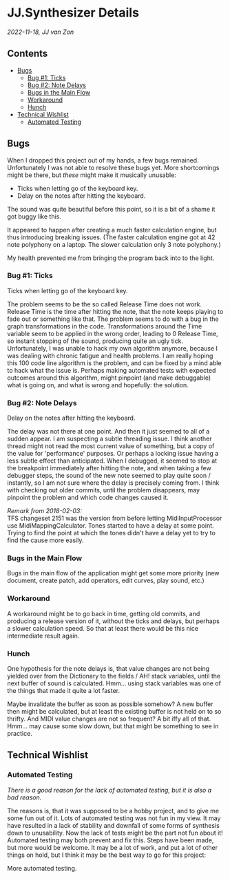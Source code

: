 JJ.Synthesizer Details
======================

*2022-11-18, JJ van Zon*

<h2>Contents</h2>

- [Bugs](#bugs)
    - [Bug #1: Ticks](#bug-1-ticks)
    - [Bug #2: Note Delays](#bug-2-note-delays)
    - [Bugs in the Main Flow](#bugs-in-the-main-flow)
    - [Workaround](#workaround)
    - [Hunch](#hunch)
- [Technical Wishlist](#technical-wishlist)
    - [Automated Testing](#automated-testing)

Bugs
----

When I dropped this project out of my hands, a few bugs remained. Unfortunately I was not able to resolve these bugs yet. More shortcomings might be there, but *these* might make it musically unusable:

- Ticks when letting go of the keyboard key.
- Delay on the notes after hitting the keyboard.

The sound was quite beautiful before this point, so it is a bit of a shame it got buggy like this.

It appeared to happen after creating a much faster calculation engine, but thus introducing breaking issues. (The faster calculation engine got at 42 note polyphony on a laptop. The slower calculation only 3 note polyphony.)

My health prevented me from bringing the program back into to the light.

### Bug #1: Ticks

Ticks when letting go of the keyboard key.

The problem seems to be the so called Release Time does not work. Release Time is the time after hitting the note, that the note keeps playing to fade out or something like that. The problem seems to do with a bug in the graph transformations in the code. Transformations around the Time variable seem to be applied in the wrong order, leading to 0 Release Time, so instant stopping of the sound, producing quite an ugly tick. Unfortunately, I was unable to hack my own algorithm anymore, because I was dealing with chronic fatigue and health problems. I am really hoping this 100 code line algorithm is the problem, and can be fixed by a mind able to hack what the issue is. Perhaps making automated tests with expected outcomes around this algorithm, might pinpoint (and make debuggable) what is going on, and what is wrong and hopefully: the solution.

### Bug #2: Note Delays

Delay on the notes after hitting the keyboard.

The delay was not there at one point. And then it just seemed to all of a sudden appear. I am suspecting a subtle threading issue. I think another thread might not read the most current value of something, but a copy of the value for 'performance' purposes. Or perhaps a locking issue having a less subtle effect than anticipated. When I debugged, it seemed to stop at the breakpoint immediately after hitting the note, and when taking a few debugger steps, the sound of the new note seemed to play quite soon / instantly, so I am not sure where the delay is precisely coming from. I think with checking out older commits, until the problem disappears, may pinpoint the problem and which code changes caused it.

*Remark from 2018-02-03:*  
TFS changeset 2151 was the version from before letting MidiInputProcessor use MidiMappingCalculator. Tones started to have a delay at some point. Trying to find the point at which the tones didn't have a delay yet to try to find the cause more easily.

### Bugs in the Main Flow

Bugs in the main flow of the application might get some more priority (new document, create patch, add operators, edit curves, play sound, etc.)

### Workaround

A workaround might be to go back in time, getting old commits, and producing a release version of it, without the ticks and delays, but perhaps a slower calculation speed. So that at least there would be this nice intermediate result again.

### Hunch

One hypothesis for the note delays is, that value changes are not being yielded over from the Dictionary to the fields / AH! stack variables, until the next buffer of sound is calculated. Hmm... using stack variables was one of the things that made it quite a lot faster.

Maybe invalidate the buffer as soon as possible somehow? A new buffer then might be calculated, but at least the existing buffer is not held on to so thrifty. And MIDI value changes are not so frequent? A bit iffy all of that. Hmm... may cause some slow down, but that might be something to see in practice.


Technical Wishlist
------------------

### Automated Testing

*There is a good reason for the lack of automated testing, but it is also a bad reason.*

The reasons is, that it was supposed to be a hobby project, and to give me some fun out of it. Lots of automated testing was not fun in my view. It may have resulted in a lack of stability and downfall of some forms of synthesis down to unusability. Now the lack of tests might be the part not fun about it! Automated testing may both prevent and fix this. Steps have been made, but more would be welcome. It may be a lot of work, and put a lot of other things on hold, but I think it may be the best way to go for this project:

More automated testing.